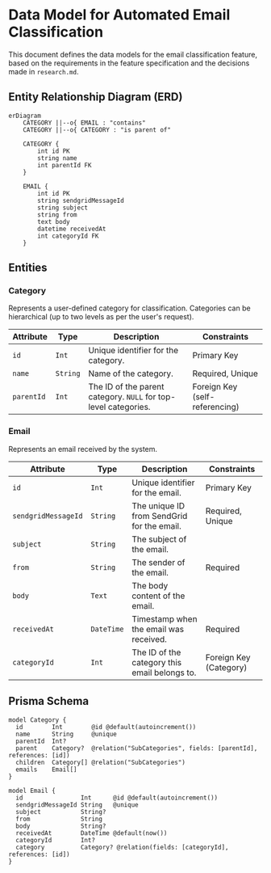 # Data Model for Automated Email Classification

This document defines the data models for the email classification feature, based on the requirements in the feature specification and the decisions made in `research.md`.

## Entity Relationship Diagram (ERD)

```mermaid
erDiagram
    CATEGORY ||--o{ EMAIL : "contains"
    CATEGORY ||--o{ CATEGORY : "is parent of"

    CATEGORY {
        int id PK
        string name
        int parentId FK
    }

    EMAIL {
        int id PK
        string sendgridMessageId
        string subject
        string from
        text body
        datetime receivedAt
        int categoryId FK
    }
```

## Entities

### Category

Represents a user-defined category for classification. Categories can be hierarchical (up to two levels as per the user's request).

| Attribute  | Type   | Description                                   | Constraints      |
|------------|--------|-----------------------------------------------|------------------|
| `id`       | `Int`  | Unique identifier for the category.           | Primary Key      |
| `name`     | `String` | Name of the category.                         | Required, Unique |
| `parentId` | `Int`  | The ID of the parent category. `NULL` for top-level categories. | Foreign Key (self-referencing) |

### Email

Represents an email received by the system.

| Attribute           | Type       | Description                               | Constraints      |
|---------------------|------------|-------------------------------------------|------------------|
| `id`                | `Int`      | Unique identifier for the email.          | Primary Key      |
| `sendgridMessageId` | `String`   | The unique ID from SendGrid for the email.| Required, Unique |
| `subject`           | `String`   | The subject of the email.                 |                  |
| `from`              | `String`   | The sender of the email.                  | Required         |
| `body`              | `Text`     | The body content of the email.            |                  |
| `receivedAt`        | `DateTime` | Timestamp when the email was received.    | Required         |
| `categoryId`        | `Int`      | The ID of the category this email belongs to. | Foreign Key (Category) |

## Prisma Schema

```prisma
model Category {
  id        Int        @id @default(autoincrement())
  name      String     @unique
  parentId  Int?
  parent    Category?  @relation("SubCategories", fields: [parentId], references: [id])
  children  Category[] @relation("SubCategories")
  emails    Email[]
}

model Email {
  id                Int      @id @default(autoincrement())
  sendgridMessageId String   @unique
  subject           String?
  from              String
  body              String?
  receivedAt        DateTime @default(now())
  categoryId        Int?
  category          Category? @relation(fields: [categoryId], references: [id])
}
```
